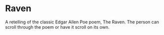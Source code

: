 # Raven
 A retelling of the classic Edgar Allen Poe poem, The Raven.   The person can scroll through the poem or have it scroll on its own.
